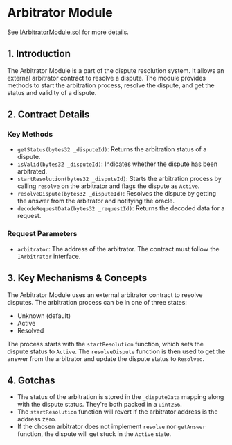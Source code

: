 # Arbitrator Module

See [IArbitratorModule.sol](/solidity/interfaces/modules/resolution/IArbitratorModule.sol/interface.IArbitratorModule.md) for more details.

## 1. Introduction

The Arbitrator Module is a part of the dispute resolution system. It allows an external arbitrator contract to resolve a dispute. The module provides methods to start the arbitration process, resolve the dispute, and get the status and validity of a dispute.

## 2. Contract Details

### Key Methods

- `getStatus(bytes32 _disputeId)`: Returns the arbitration status of a dispute.
- `isValid(bytes32 _disputeId)`: Indicates whether the dispute has been arbitrated.
- `startResolution(bytes32 _disputeId)`: Starts the arbitration process by calling `resolve` on the arbitrator and flags the dispute as `Active`.
- `resolveDispute(bytes32 _disputeId)`: Resolves the dispute by getting the answer from the arbitrator and notifying the oracle.
- `decodeRequestData(bytes32 _requestId)`: Returns the decoded data for a request.

### Request Parameters

- `arbitrator`: The address of the arbitrator. The contract must follow the `IArbitrator` interface.

## 3. Key Mechanisms & Concepts

The Arbitrator Module uses an external arbitrator contract to resolve disputes. The arbitration process can be in one of three states:
- Unknown (default)
- Active
- Resolved

The process starts with the `startResolution` function, which sets the dispute status to `Active`. The `resolveDispute` function is then used to get the answer from the arbitrator and update the dispute status to `Resolved`.

## 4. Gotchas

- The status of the arbitration is stored in the `_disputeData` mapping along with the dispute status. They're both packed in a `uint256`.
- The `startResolution` function will revert if the arbitrator address is the address zero.
- If the chosen arbitrator does not implement `resolve` nor `getAnswer` function, the dispute will get stuck in the `Active` state.
